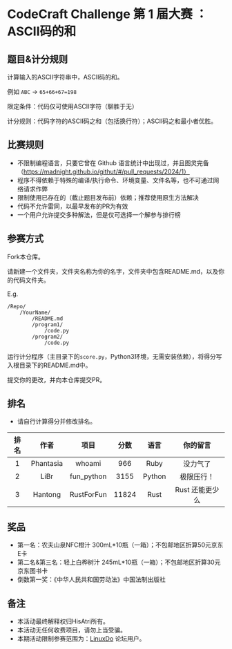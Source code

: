 # CodeCraft Challenge 第 1 届大赛 ：ASCII码的和

## 题目&计分规则

计算输入的ASCII字符串中，ASCII码的和。

例如 `ABC` -> `65+66+67=198`

限定条件：代码仅可使用ASCII字符（聊胜于无）

计分规则：代码字符的ASCII码之和（包括换行符）；ASCII码之和最小者优胜。

## 比赛规则

- 不限制编程语言，只要它曾在 Github 语言统计中出现过，并且图灵完备（https://madnight.github.io/githut/#/pull_requests/2024/1）
- 程序不得依赖于特殊的编译/执行命令、环境变量、文件名等，也不可通过网络请求作弊
- 限制使用已存在的（截止题目发布前）依赖；推荐使用原生方法解决
- 代码不允许雷同，以最早发布的PR为有效
- 一个用户允许提交多种解法，但是仅可选择一个解参与排行榜

## 参赛方式
Fork本仓库。

请新建一个文件夹，文件夹名称为你的名字，文件夹中包含README.md，以及你的代码文件夹。

E.g.
```
/Repo/
    /YourName/ 
        /README.md
        /program1/
            /code.py
        /program2/
            /code.py
```

运行计分程序（主目录下的`score.py`，Python3环境，无需安装依赖），将得分写入根目录下的README.md中。

提交你的更改，并向本仓库提交PR。

## 排名

- 请自行计算得分并修改排名。

| 排名 | 作者 | 项目 | 分数 | 语言 | 你的留言 |
| :--: | :--: | :--: | :--: | :--: | :--: |
| 1 | Phantasia | whoami | 966 | Ruby | 没力气了 |
| 2 | LiBr | fun_python | 3155 | Python | 极限压行！|
| 3 | Hantong | RustForFun | 11824 | Rust | Rust 还能更少么 |

## 奖品

- 第一名：农夫山泉NFC橙汁 300mL*10瓶（一箱）；不包邮地区折算50元京东E卡
- 第二名&第三名：轻上白桦树汁 245mL*10瓶（一箱）；不包邮地区折算30元京东图书卡
- 倒数第一奖：《中华人民共和国劳动法》中国法制出版社

## 备注

- 本活动最终解释权归HisAtri所有。
- 本活动无任何收费项目，请勿上当受骗。
- 本期活动限制参赛范围为：[LinuxDo](https://linux.do) 论坛用户。
